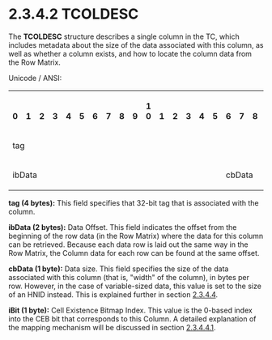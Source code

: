 <html dir="LTR" xmlns:mshelp="http://msdn.microsoft.com/mshelp" xmlns:ddue="http://ddue.schemas.microsoft.com/authoring/2003/5" xmlns:xlink="http://www.w3.org/1999/xlink" xmlns:tool="http://www.microsoft.com/tooltip">
    <head>
        <meta http-equiv="Content-Type" content="text/html; CHARSET=utf-8"></meta>
        <meta name="save" content="history"></meta>
        <title>2.3.4.2 TCOLDESC</title>
        <xml>
            <mshelp:toctitle title="2.3.4.2 TCOLDESC"></mshelp:toctitle>
            <mshelp:rltitle title="[MS-PST]: TCOLDESC"></mshelp:rltitle>
            <mshelp:keyword index="A" term="3a2f63cf-bb40-4559-910c-e55ec43d9cbb"></mshelp:keyword>
            <mshelp:attr name="DCSext.ContentType" value="open specification"></mshelp:attr>
            <mshelp:attr name="AssetID" value="3a2f63cf-bb40-4559-910c-e55ec43d9cbb"></mshelp:attr>
            <mshelp:attr name="TopicType" value="kbRef"></mshelp:attr>
            <mshelp:attr name="DCSext.Title" value="[MS-PST]: TCOLDESC" />
        </xml>
    </head>
    <body>
        <div id="header">
            <h1 class="heading">2.3.4.2 TCOLDESC</h1>
        </div>
        <div id="mainSection">
            <div id="mainBody">
                <div id="allHistory" class="saveHistory"></div>
                <div id="sectionSection0" class="section" name="collapseableSection">
                    

<p>The <b>TCOLDESC</b> structure describes a single column in
the TC, which includes metadata about the size of the data associated with this
column, as well as whether a column exists, and how to locate the column data
from the Row Matrix.<span><span> </span></span></p>

<p>Unicode / ANSI:</p>

<table>
 <tr>
  <th><p><br>0</p></th>
  <th><p><br>1</p></th>
  <th><p><br>2</p></th>
  <th><p><br>3</p></th>
  <th><p><br>4</p></th>
  <th><p><br>5</p></th>
  <th><p><br>6</p></th>
  <th><p><br>7</p></th>
  <th><p><br>8</p></th>
  <th><p><br>9</p></th>
  <th><p>1<br>0</p></th>
  <th><p><br>1</p></th>
  <th><p><br>2</p></th>
  <th><p><br>3</p></th>
  <th><p><br>4</p></th>
  <th><p><br>5</p></th>
  <th><p><br>6</p></th>
  <th><p><br>7</p></th>
  <th><p><br>8</p></th>
  <th><p><br>9</p></th>
  <th><p>2<br>0</p></th>
  <th><p><br>1</p></th>
  <th><p><br>2</p></th>
  <th><p><br>3</p></th>
  <th><p><br>4</p></th>
  <th><p><br>5</p></th>
  <th><p><br>6</p></th>
  <th><p><br>7</p></th>
  <th><p><br>8</p></th>
  <th><p><br>9</p></th>
  <th><p>3<br>0</p></th>
  <th><p><br>1</p></th>
 </tr>
 <tr>
  <td colspan="32">
  <p>tag</p>
  </td>
 </tr>
 <tr>
  <td colspan="16">
  <p>ibData</p>
  </td>
  <td colspan="8">
  <p>cbData</p>
  </td>
  <td colspan="8">
  <p>iBit</p>
  </td>
 </tr>
</table>

<p><b>tag (4 bytes):</b> This field specifies that
32-bit tag that is associated with the column.</p>

<p><b>ibData (2 bytes):</b> Data Offset. This field
indicates the offset from the beginning of the row data (in the Row Matrix)
where the data for this column can be retrieved. Because each data row is laid
out the same way in the Row Matrix, the Column data for each row can be found
at the same offset.</p>

<p><b>cbData (1 byte):</b> Data size. This field
specifies the size of the data associated with this column (that is,
&quot;width&quot; of the column), in bytes per row. However, in the case of
variable-sized data, this value is set to the size of an HNID instead. This is
explained further in section <a href="7f5ec68f-d4fd-404f-95c3-fe3495a034ec.md">2.3.4.4</a>.</p>

<p><b>iBit (1 byte):</b> Cell Existence Bitmap Index.
This value is the 0-based index into the CEB bit that corresponds to this
Column. A detailed explanation of the mapping mechanism will be discussed in
section <a href="c48fa6b4-bfd4-49d7-80f8-8718bc4bcddc.md">2.3.4.4.1</a>.</p>
                </div>
            </div>
        </div>
    </body>
</html>